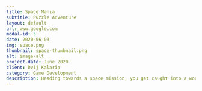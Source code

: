 ```yaml
---
title: Space Mania
subtitle: Puzzle Adventure
layout: default
url: www.google.com
modal-id: 5
date: 2020-06-03
img: space.png
thumbnail: space-thumbnail.png
alt: image-alt
project-date: June 2020
client: Dvij Kalaria
category: Game Development
description: Heading towards a space mission, you get caught into a wormhole leading your ship to this strange world. Steer your spaceship to escape these complex web of wormholes whilst protecting it from getting hit by frequent meteor showers and alien attacks. Complement your abilities with magical spells and interesting power ups on your way.
---
```

